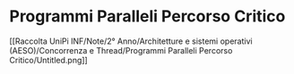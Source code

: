 # Programmi Paralleli Percorso Critico

[[Raccolta UniPi INF/Note/2° Anno/Architetture e sistemi operativi (AESO)/Concorrenza e Thread/Programmi Paralleli Percorso Critico/Untitled.png]]

